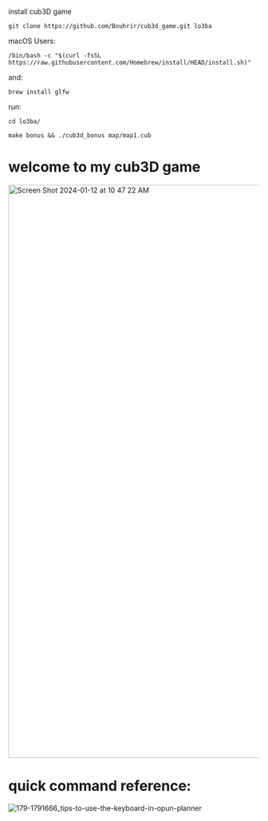 install cub3D game
```
git clone https://github.com/Bouhrir/cub3d_game.git lo3ba
```

macOS Users:
```
/bin/bash -c "$(curl -fsSL https://raw.githubusercontent.com/Homebrew/install/HEAD/install.sh)"
```
and:
```
brew install glfw
```
run:
```
cd lo3ba/
```
```
make bonus && ./cub3d_bonus map/map1.cub
```

# welcome to my cub3D game
<img width="1148" alt="Screen Shot 2024-01-12 at 10 47 22 AM" src="https://github.com/Bouhrir/cub3d_game/assets/101561499/df53a4f4-cfd6-4f28-9ce8-eb992d936e9e">

# quick command reference:
![179-1791666_tips-to-use-the-keyboard-in-opun-planner](https://github.com/Bouhrir/cub3d_game/assets/101561499/d475fb57-7587-4295-b23e-16e1f8466dc4)
